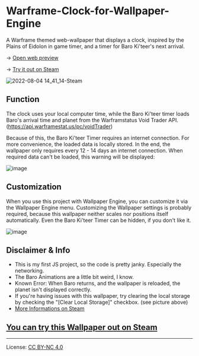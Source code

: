 # Warframe-Clock-for-Wallpaper-Engine
A Warframe themed web-wallpaper that displays a clock, inspired by the Plains of Eidolon in game timer, and a timer for Baro Ki'teer's next arrival.

-> [Open web preview](https://zappic3.github.io/Warframe-Clock-for-Wallpaper-Engine)

-> [Try it out on Steam](https://steamcommunity.com/sharedfiles/filedetails/?id=2742776809)

![2022-08-04 14_41_14-Steam](https://user-images.githubusercontent.com/79416867/182860588-f3a33b5e-9783-465e-89da-8d29c29ef64c.png)

## Function
The clock uses your local computer time, while the Baro Ki'teer timer loads Baro's arrival time and planet from the Warframstatus Void Trader API.
(https://api.warframestat.us/pc/voidTrader)

Because of this, the Baro Ki'teer Timer requires an internet connection. For more convenience, the loaded data is locally stored. In the end, the wallpaper only requires every 12 - 14 days an internet connection. When required data can't be loaded, this warning will be displayed:

![image](https://user-images.githubusercontent.com/79416867/182865272-2cf92f96-8283-4df2-9e77-b0f265fc7454.png)

## Customization
When you use this project with Wallpaper Engine, you can customize it via the Wallpaper Engine menu.
Customizing the Wallpaper settings is probably required, because this wallpaper neither scales nor positions itself automatically. 
Even the Baro Ki'teer Timer can be hidden, if you don't like it. 

![image](https://user-images.githubusercontent.com/79416867/182860792-238e5a6c-5ff2-45c8-bd15-3cfc64c911b6.png)

## Disclaimer & Info
- This is my first JS project, so the code is pretty janky. Especially the networking.
- The Baro Animations are a little bit weird, I know.
- Known Error: When Baro returns, and the wallpaper is reloaded, the planet isn't displayed correctly.
- If you're having issues with this wallpaper, try clearing the local storage by checking the "[Clear Local Storage]" checkbox. 
  (see picture above)
- [More Informations on Steam](https://steamcommunity.com/sharedfiles/filedetails/?id=2742776809)
 
## [You can try this Wallpaper out on Steam](https://steamcommunity.com/sharedfiles/filedetails/?id=2742776809)

***

License: [CC BY-NC 4.0](https://creativecommons.org/licenses/by-nc/4.0/)
